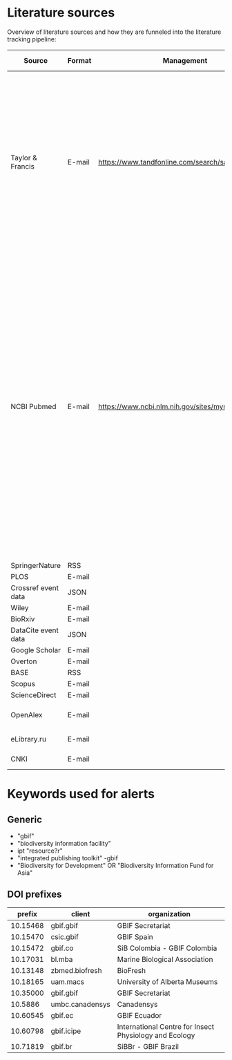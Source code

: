 # Literature sources

Overview of literature sources and how they are funneled into the literature tracking pipeline:

| Source              | Format | Management                                          | Alerts                                                                                                                                                                                                                                                                                                                                                                                                                                                                                                                                                  | Status                | Last updated |
|---------------------|--------|-----------------------------------------------------|---------------------------------------------------------------------------------------------------------------------------------------------------------------------------------------------------------------------------------------------------------------------------------------------------------------------------------------------------------------------------------------------------------------------------------------------------------------------------------------------------------------------------------------------------------|-----------------------|--------------|
| Taylor & Francis    | E-mail | https://www.tandfonline.com/search/saved            | ```gbif OR "biodiversity information facility" OR "integrated publishing toolkit" OR "Biodiversity for Development" OR "Biodiversity Information Fund for Asia" OR 10.15468 OR 10.15470 OR 10.15472 OR 10.17031 OR 10.13148 OR 10.18165 OR 10.35000 OR 10.5886 OR 10.60545 OR 10.60798 OR 10.71819```                                                                                                                                                                                                                                                   | Active                | 2025-02-20   |
| NCBI Pubmed         | E-mail | https://www.ncbi.nlm.nih.gov/sites/myncbi/searches/ | ```"gbif"[All Fields] OR "biodiversity information facility"[All Fields] OR "integrated publishing toolkit"[All Fields] OR "Biodiversity for Development"[All Fields] OR "Biodiversity Information Fund for Asia"[All Fields] OR "10.15468"[All Fields] OR "10.15470"[All Fields] OR "10.15472"[All Fields] OR "10.17031"[All Fields] OR "10.5886"[All Fields] OR "10.17031"[All Fields] OR "10.13148"[All Fields] OR "10.18165"[All Fields] OR "10.35000"[All Fields] OR "10.60545"[All Fields] OR "10.60798"[All Fields] OR "10.71819"[All Fields]``` | Active                |              |
| SpringerNature      | RSS    |                                                     |                                                                                                                                                                                                                                                                                                                                                                                                                                                                                                                                                         | Active                |              |
| PLOS                | E-mail |                                                     |                                                                                                                                                                                                                                                                                                                                                                                                                                                                                                                                                         | Active                |              |
| Crossref event data | JSON   |                                                     |                                                                                                                                                                                                                                                                                                                                                                                                                                                                                                                                                         | Active                |              |
| Wiley               | E-mail |                                                     |                                                                                                                                                                                                                                                                                                                                                                                                                                                                                                                                                         | Active                |              |
| BioRxiv             | E-mail |                                                     |                                                                                                                                                                                                                                                                                                                                                                                                                                                                                                                                                         | Active                |              |
| DataCite event data | JSON   |                                                     |                                                                                                                                                                                                                                                                                                                                                                                                                                                                                                                                                         | Active                |              |
| Google Scholar      | E-mail |                                                     |                                                                                                                                                                                                                                                                                                                                                                                                                                                                                                                                                         | Active                |              |
| Overton             | E-mail |                                                     |                                                                                                                                                                                                                                                                                                                                                                                                                                                                                                                                                         | Active                |              |
| BASE                | RSS    |                                                     |                                                                                                                                                                                                                                                                                                                                                                                                                                                                                                                                                         | Active                |              |
| Scopus              | E-mail |                                                     |                                                                                                                                                                                                                                                                                                                                                                                                                                                                                                                                                         | Active                |              |
| ScienceDirect       | E-mail |                                                     |                                                                                                                                                                                                                                                                                                                                                                                                                                                                                                                                                         | Active                |              |
| OpenAlex            | E-mail |                                                     |                                                                                                                                                                                                                                                                                                                                                                                                                                                                                                                                                         | Pending webhook setup |              |
| eLibrary.ru         | E-mail |                                                     |                                                                                                                                                                                                                                                                                                                                                                                                                                                                                                                                                         | not functional        |              |
| CNKI                | E-mail |                                                     |                                                                                                                                                                                                                                                                                                                                                                                                                                                                                                                                                         | not functional        |              |

# Keywords used for alerts

## Generic

- "gbif"
- "biodiversity information facility"
- ipt "resource?r"
- "integrated publishing toolkit" -gbif
- "Biodiversity for Development" OR "Biodiversity Information Fund for Asia"

## DOI prefixes

| prefix   | client          | organization                                           |
|----------|-----------------|--------------------------------------------------------|
| 10.15468 | gbif.gbif       | GBIF Secretariat                                       |
| 10.15470 | csic.gbif       | GBIF Spain                                             |
| 10.15472 | gbif.co         | SiB Colombia - GBIF Colombia                           |
| 10.17031 | bl.mba          | Marine Biological Association                          |
| 10.13148 | zbmed.biofresh  | BioFresh                                               |
| 10.18165 | uam.macs        | University of Alberta Museums                          |
| 10.35000 | gbif.gbif       | GBIF Secretariat                                       |
| 10.5886  | umbc.canadensys | Canadensys                                             |
| 10.60545 | gbif.ec         | GBIF Ecuador                                           |
| 10.60798 | gbif.icipe      | International Centre for Insect Physiology and Ecology |
| 10.71819 | gbif.br         | SiBBr - GBIF Brazil                                    |
